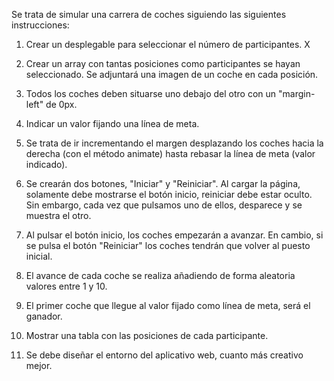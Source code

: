 Se trata de simular una carrera de coches siguiendo las siguientes instrucciones:

1. Crear un desplegable para seleccionar el número de participantes. X

2. Crear un array con tantas posiciones como participantes se hayan seleccionado. Se adjuntará una imagen de un coche en cada posición.

3. Todos los coches deben situarse uno debajo del otro con un "margin-left" de 0px.

4. Indicar un valor fijando una línea de meta.

5. Se trata de ir incrementando el margen desplazando los coches hacia la derecha (con el método animate) hasta rebasar la línea de meta (valor indicado).

6. Se crearán dos botones, "Iniciar" y "Reiniciar". Al cargar la página, solamente debe mostrarse el botón inicio, reiniciar debe estar oculto. Sin embargo, cada vez que pulsamos uno de ellos, desparece y se muestra el otro.

7. Al pulsar el botón inicio, los coches empezarán a avanzar. En cambio, si se pulsa el botón "Reiniciar" los coches tendrán que volver al puesto inicial.

8. El avance de cada coche se realiza añadiendo de forma aleatoria valores entre 1 y 10.

9. El primer coche que llegue al valor fijado como línea de meta, será el ganador.

10. Mostrar una tabla con las posiciones de cada participante.

11. Se debe diseñar el entorno del aplicativo web, cuanto más creativo mejor.

